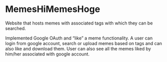 # MemesHiMemesHoge

Website that hosts memes with associated tags with which they can be
searched.

Implemented Google OAuth and “like” a meme functionality. A user can login
from google account, search or upload memes based on tags and can also like
and download them. User can also see all the memes liked by him/her
associated with google account.
